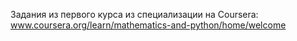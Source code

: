 Задания из первого курса из специализации на Coursera:
www.coursera.org/learn/mathematics-and-python/home/welcome
